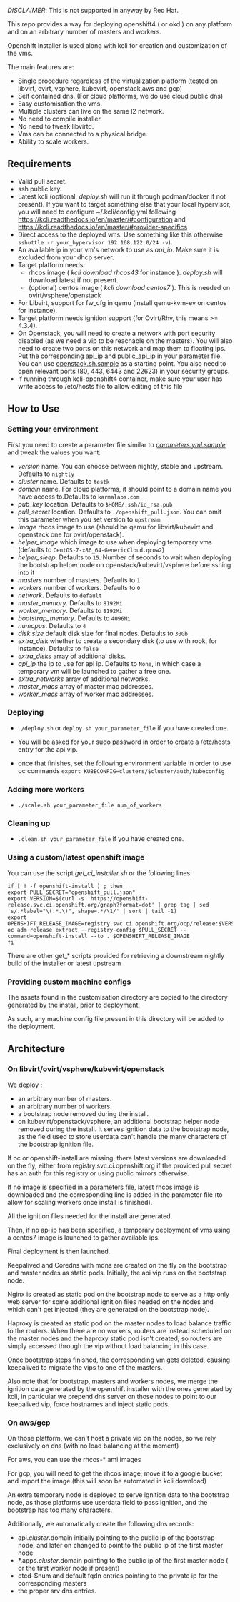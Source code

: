 *DISCLAIMER*: This is not supported in anyway by Red Hat.

This repo provides a way for deploying openshift4 ( or okd ) on any platform and on an arbitrary number of masters and workers.

Openshift installer is used along with kcli for creation and customization of the vms.

The main features are:

- Single procedure regardless of the virtualization platform (tested on libvirt, ovirt, vsphere, kubevirt, openstack,aws and gcp)
- Self contained dns. (For cloud platforms, we do use cloud public dns)
- Easy customisation the vms.
- Multiple clusters can live on the same l2 network.
- No need to compile installer.
- No need to tweak libvirtd.
- Vms can be connected to a physical bridge.
- Ability to scale workers.

## Requirements

- Valid pull secret.
- ssh public key.
- Latest kcli (optional, *deploy.sh* will run it through podman/docker if not present). If you want to target something else that your local hypervisor, you will need to configure ~/.kcli/config.yml following https://kcli.readthedocs.io/en/master/#configuration and https://kcli.readthedocs.io/en/master/#provider-specifics
- Direct access to the deployed vms. Use something like this otherwise `sshuttle -r your_hypervisor 192.168.122.0/24 -v`).
- An available ip in your vm's network to use as *api_ip*. Make sure it is excluded from your dhcp server.
- Target platform needs:
  - rhcos image ( *kcli download rhcos43* for instance ). *deploy.sh* will download latest if not present.
  - (optional) centos image ( *kcli download centos7* ). This is needed on ovirt/vsphere/openstack
- For Libvirt, support for fw_cfg in qemu (install qemu-kvm-ev on centos for instance).
- Target platform needs ignition support (for Ovirt/Rhv, this means >= 4.3.4).
- On Openstack, you will need to create a network with port security disabled (as we need a vip to be reachable on the masters). You will also need to create two ports on this network and map them to floating ips. Put the corresponding api_ip and public_api_ip in your parameter file. You can use [openstack.sh.sample](openstack.sh.sample) as a starting point. You also need to open relevant ports (80, 443, 6443 and 22623) in your security groups.
- If running through kcli-openshift4 container, make sure your user has write access to /etc/hosts file to allow editing of this file

## How to Use

### Setting your environment

First you need to create a parameter file similar to [*parameters.yml.sample*](parameters.yml.sample) and tweak the values you want:

- *version* name. You can choose between nightly, stable and upstream. Defaults to `nightly`
- *cluster* name. Defaults to `testk`
- *domain* name. For cloud platforms, it should point to a domain name you have access to.Defaults to `karmalabs.com`
- *pub_key* location. Defaults to `$HOME/.ssh/id_rsa.pub`
- *pull_secret* location. Defaults to `./openshift_pull.json`. You can omit this parameter when you set version to `upstream`
- *image* rhcos image to use (should be qemu for libvirt/kubevirt and openstack one for ovirt/openstack).
- *helper_image* which image to use when deploying temporary vms (defaults to `CentOS-7-x86_64-GenericCloud.qcow2`)
- *helper_sleep*. Defaults to `15`. Number of seconds to wait when deploying the bootstrap helper node on openstack/kubevirt/vsphere before sshing into it
- *masters* number of masters. Defaults to `1`
- *workers* number of workers. Defaults to `0`
- *network*. Defaults to `default`
- *master_memory*. Defaults to `8192Mi`
- *worker_memory*. Defaults to `8192Mi`
- *bootstrap_memory*. Defaults to `4096Mi`
- *numcpus*. Defaults to `4`
- *disk size* default disk size for final nodes. Defaults to `30Gb`
- *extra_disk* whether to create a secondary disk (to use with rook, for instance). Defaults to `false`
- *extra\_disks* array of additional disks.
- *api_ip* the ip to use for api ip. Defaults to `None`, in which case a temporary vm will be launched to gather a free one.
- *extra\_networks* array of additional networks.
- *master\_macs* array of master mac addresses.
- *worker\_macs* array of worker mac addresses.

### Deploying

- `./deploy.sh` or `deploy.sh your_parameter_file` if you have created one.

- You will be asked for your sudo password in order to create a /etc/hosts entry for the api vip.

- once that finishes, set the following environment variable in order to use oc commands `export KUBECONFIG=clusters/$cluster/auth/kubeconfig`

### Adding more workers

- `./scale.sh your_parameter_file num_of_workers`

### Cleaning up

- `.clean.sh your_parameter_file` if you have created one.

### Using a custom/latest openshift image

You can use the script *get_ci_installer.sh* or the following lines:

```
if [ ! -f openshift-install ] ; then
export PULL_SECRET="openshift_pull.json"
export VERSION=$(curl -s 'https://openshift-release.svc.ci.openshift.org/graph?format=dot' | grep tag | sed 's/.*label="\(.*.\)", shape=.*/\1/' | sort | tail -1)
export OPENSHIFT_RELEASE_IMAGE=registry.svc.ci.openshift.org/ocp/release:$VERSION
oc adm release extract --registry-config $PULL_SECRET --command=openshift-install --to . $OPENSHIFT_RELEASE_IMAGE
fi
```

There are other get_* scripts provided for retrieving a downstream nightly build of the installer or latest upstream

### Providing custom machine configs

The assets found in the customisation directory are copied to the directory generated by the install, prior to deployment.

As such, any machine config file present in this directory will be added to the deployment.

## Architecture

### On libvirt/ovirt/vsphere/kubevirt/openstack

We deploy :

- an arbitrary number of masters.
- an arbitrary number of workers.
- a bootstrap node removed during the install.
- on kubevirt/openstack/vsphere, an additional bootstrap helper node removed during the install. It serves ignition data to the bootstrap node, as the field used to store userdata can't handle the many characters of the bootstrap ignition file.

If oc or openshift-install are missing, there latest versions are downloaded on the fly, either from registry.svc.ci.openshift.org if the provided pull secret has an auth for this registry or using public mirrors otherwise.

If no image is specified in a parameters file, latest rhcos image is downloaded and the corresponding line is added in the parameter file (to allow for scaling workers once install is finished).

All the ignition files needed for the install are generated.

Then, if no api ip has been specified, a temporary deployment of vms using a centos7 image is launched to gather available ips.

Final deployment is then launched.

Keepalived and Coredns with mdns are created on the fly on the bootstrap and master nodes as static pods. Initially, the api vip runs on the bootstrap node.

Nginx is created as static pod on the bootstrap node to serve as a http only web server for some additional ignition files needed on the nodes and which can't get injected (they are generated on the bootstrap node).

Haproxy is created as static pod on the master nodes to load balance traffic to the routers. When there are no workers, routers are instead scheduled on the master nodes and the haproxy static pod isn't created, so routers are simply accessed through the vip without load balancing in this case.

Once bootstrap steps finished, the corresponding vm gets deleted, causing keepalived to migrate the vips to one of the masters.

Also note that for bootstrap, masters and workers nodes, we merge the ignition data generated by the openshift installer with the ones generated by kcli, in particular we prepend dns server on those nodes to point to our keepalived vip, force hostnames and inject static pods.

### On aws/gcp

On those platform, we can't host a private vip on the nodes, so we rely exclusively on dns (with no load balancing at the moment)

For aws, you can use the rhcos-* ami images

For gcp, you will need to get the rhcos image, move it to a google bucket and import the image (this will soon be automated in kcli download)

An extra temporary node is deployed to serve ignition data to the bootstrap node, as those platforms use userdata field to pass ignition, and the bootstrap has too many characters.

Additionally, we automatically create the following dns records:

- api.$cluster.$domain initially pointing to the public ip of the bootstrap node, and later on changed to point to the public ip of the first master node
- *.apps.$cluster.$domain pointing to the public ip of the first master node ( or the first worker node if present)
- etcd-$num and default fqdn entries pointing to the private ip for the corresponding masters
- the proper srv dns entries.

